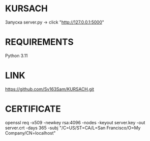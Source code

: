 # KURSACH
Запуска server.py -> click "http://127.0.0.1:5000"

# REQUIREMENTS
Python 3.11

# LINK
https://github.com/Sv163Sam/KURSACH.git

# CERTIFICATE

openssl req -x509 -newkey rsa:4096 -nodes -keyout server.key -out server.crt -days 365 -subj "/C=US/ST=CA/L=San Francisco/O=My Company/CN=localhost"<br>